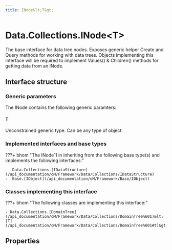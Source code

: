 ```yaml
---
title: INode&lt;T&gt;
---
```


# Data.Collections.INode&lt;T&gt;

The base interface for data tree nodes. Exposes generic helper Create and Query methods for working with data trees. Objects implementing this interface will be required to implement Values() &amp; Children() methods for getting data from an INode.

## Interface structure

### Generic parameters

The INode contains the following generic paramters:

#### T

Unconstrained generic type. Can be any type of object.

### Implemented interfaces and base types

???+ bhom "The INode`1 in inheriting from the following base type(s) and implements the following interfaces:"

    -  Data.Collections.[IDataStructure](/api_documentation/oM/Framework/Data/Collections/IDataStructure)
    -  Base.[IObject](/api_documentation/oM/Framework/Base/IObject)


### Classes implementing this interface

???+ bhom "The following classes are implementing this interface:"

    - Data.Collections.[DomainTree](/api_documentation/oM/Framework/Data/Collections/DomainTree%601)&lt;[T](/api_documentation/oM/Framework/Data/Collections/DomainTree%601#t)&gt;


## Properties

